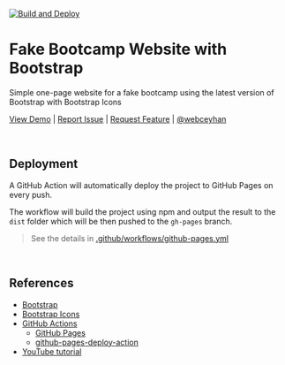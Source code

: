 <!-- AUTOMATION BADGES -->

[![Build and Deploy](https://github.com/webceyhan/bs-bootcamp-web/actions/workflows/github-pages.yml/badge.svg)](https://github.com/webceyhan/bs-bootcamp-web/actions/workflows/github-pages.yml)

<!-- LOGO (OPTIONAL) -->

<!-- ![Logo](./logo.png) -->

 <!-- HEADER ///////////////////////////////////////////////////////////// -->

# Fake Bootcamp Website with Bootstrap

Simple one-page website for a fake bootcamp using the latest version of Bootstrap with Bootstrap Icons

[View Demo](https://webceyhan.github.io/bs-bootcamp-web) |
[Report Issue](https://github.com/webceyhan/bs-bootcamp-web/issues) |
[Request Feature](https://github.com/webceyhan/bs-bootcamp-web/pulls) |
[@webceyhan](https://twitter.com/webceyhan)

<br>
<!-- DEPLOYMENT ////////////////////////////////////////////////////////// -->

## Deployment

A GitHub Action will automatically deploy the project to GitHub Pages on every push.

The workflow will build the project using npm and output the result to the `dist` folder which will be then pushed to the `gh-pages` branch.

> See the details in [.github/workflows/github-pages.yml](./.github/workflows/github-pages.yml)

<br>
<!-- REFERENCES ////////////////////////////////////////////////////////// -->

## References

-   [Bootstrap](https://getbootstrap.com)
-   [Bootstrap Icons](https://icons.getbootstrap.com)
-   [GitHub Actions](https://docs.github.com/en/actions)
    -   [GitHub Pages](https://pages.github.com/)
    -   [github-pages-deploy-action](https://github.com/JamesIves/)
-   [YouTube tutorial](https://www.youtube.com/watch?v=4sosXZsdy-s&t=186s)
